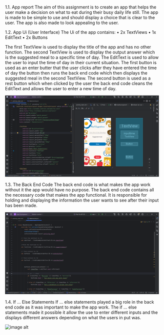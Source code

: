 1.1.	App report
The aim of this assignment is to create an app that helps the user make a decision on what to eat during their busy daily life still. 
The app is made to be simple to use and should display a choice that is clear to the user. The app is also made to look appealing to the user.

1.2.	App Ui (User Interface)
The Ui of the app contains:
•	2x TextViews 
•	1x EditText 
•	2x Buttons

The first TextView is used to display the title of the app and has no other function.
The second TextView is used to display the output answer which is the suggested meal to a specific time of day. 
The EditText is used to allow the user to input the time of day in their current situation. The first button is used as 
an enter butter that the user clicks after they have entered the time of day the button then runs the back end code which 
then displays the suggested meal in the second TextView. The second button is used as a rest button which when clicked by 
the user the back end code cleans the EditText and allows the user to enter a new time of day.

![image alt](https://github.com/st10476957/IMAD-ASSIGNMENT-1/blob/9bb19173c54c4746c8a82c68301cdca078b160d3/user%20interface.png)


1.3.	The Back End Code
The back end code is what makes the app work without it the app would have no purpose. The back end code contains all the necessary code that makes the app functional. It is responsible for holding and displaying the information the user wants to see after their input has been made.

![image alt](https://github.com/st10476957/IMAD-ASSIGNMENT-1/blob/702055af1a2a92c0623037b7b6a480dcf13c7d76/back%20end.png)

1.4.	If … Else Statements
If … else statements played a big role in the back end code as it was important to make the app work. The if … else statements made it possible it allow the use to enter different inputs and the displays different answers depending on what the users in put was. 

![image alt]()




